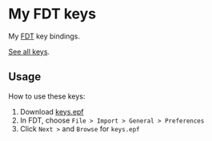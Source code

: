 # My FDT keys

My [FDT](http://fdt.powerflasher.com) key bindings.

[See all keys](https://github.com/ain/fdt-keys/blob/master/keys.csv).

## Usage
How to use these keys:
1. Download [keys.epf](https://github.com/ain/fdt-keys/raw/master/keys.epf)
2. In FDT, choose `File > Import > General > Preferences`
3. Click `Next >` and `Browse` for `keys.epf`
